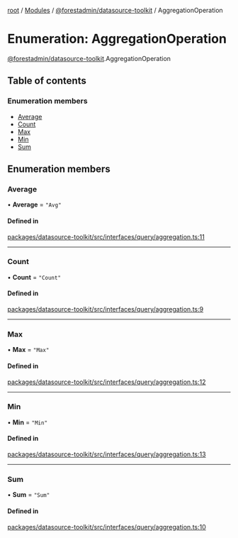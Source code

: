 [root](../README.md) / [Modules](../modules.md) / [@forestadmin/datasource-toolkit](../modules/forestadmin_datasource_toolkit.md) / AggregationOperation

# Enumeration: AggregationOperation

[@forestadmin/datasource-toolkit](../modules/forestadmin_datasource_toolkit.md).AggregationOperation

## Table of contents

### Enumeration members

- [Average](forestadmin_datasource_toolkit.AggregationOperation.md#average)
- [Count](forestadmin_datasource_toolkit.AggregationOperation.md#count)
- [Max](forestadmin_datasource_toolkit.AggregationOperation.md#max)
- [Min](forestadmin_datasource_toolkit.AggregationOperation.md#min)
- [Sum](forestadmin_datasource_toolkit.AggregationOperation.md#sum)

## Enumeration members

### Average

• **Average** = `"Avg"`

#### Defined in

[packages/datasource-toolkit/src/interfaces/query/aggregation.ts:11](https://github.com/ForestAdmin/agent-nodejs/blob/ab7dfd8/packages/datasource-toolkit/src/interfaces/query/aggregation.ts#L11)

___

### Count

• **Count** = `"Count"`

#### Defined in

[packages/datasource-toolkit/src/interfaces/query/aggregation.ts:9](https://github.com/ForestAdmin/agent-nodejs/blob/ab7dfd8/packages/datasource-toolkit/src/interfaces/query/aggregation.ts#L9)

___

### Max

• **Max** = `"Max"`

#### Defined in

[packages/datasource-toolkit/src/interfaces/query/aggregation.ts:12](https://github.com/ForestAdmin/agent-nodejs/blob/ab7dfd8/packages/datasource-toolkit/src/interfaces/query/aggregation.ts#L12)

___

### Min

• **Min** = `"Min"`

#### Defined in

[packages/datasource-toolkit/src/interfaces/query/aggregation.ts:13](https://github.com/ForestAdmin/agent-nodejs/blob/ab7dfd8/packages/datasource-toolkit/src/interfaces/query/aggregation.ts#L13)

___

### Sum

• **Sum** = `"Sum"`

#### Defined in

[packages/datasource-toolkit/src/interfaces/query/aggregation.ts:10](https://github.com/ForestAdmin/agent-nodejs/blob/ab7dfd8/packages/datasource-toolkit/src/interfaces/query/aggregation.ts#L10)
